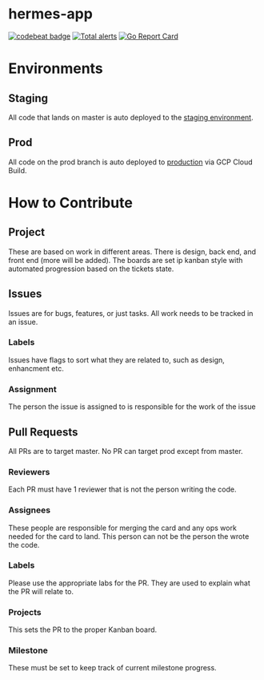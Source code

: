 # hermes-app
[![codebeat badge](https://codebeat.co/badges/37f7b17f-07b8-4346-95f6-badd5be02056)](https://codebeat.co/projects/github-com-project-hermes-hermes-app-master)
[![Total alerts](https://img.shields.io/lgtm/alerts/g/project-hermes/hermes-app.svg?logo=lgtm&logoWidth=18)](https://lgtm.com/projects/g/project-hermes/hermes-app/alerts/)
[![Go Report Card](https://goreportcard.com/badge/github.com/project-hermes/hermes-app)](https://goreportcard.com/report/github.com/project-hermes/hermes-app)

# Environments
## Staging
All code that lands on master is auto deployed to the [staging environment](https://project-hermes-staging.firebaseapp.com/).

## Prod
All code on the prod branch is auto deployed to [production](https://app.project-hermes.com/) via GCP Cloud Build.

# How to Contribute
## Project
These are based on work in different areas. There is design, back end, and front end (more will be added). The boards are set ip kanban style with automated progression based on the tickets state.

## Issues
Issues are for bugs, features, or just tasks. All work needs to be tracked in an issue.

### Labels
Issues have flags to sort what they are related to, such as design, enhancment etc.

### Assignment
The person the issue is assigned to is responsible for the work of the issue

## Pull Requests
All PRs are to target master. No PR can target prod except from master.

### Reviewers
Each PR must have 1 reviewer that is not the person writing the code.

### Assignees
These people are responsible for merging the card and any ops work needed for the card to land. This person can not be the person the wrote the code.

### Labels
Please use the appropriate labs for the PR. They are used to explain what the PR will relate to.

### Projects
This sets the PR to the proper Kanban board.

### Milestone
These must be set to keep track of current milestone progress.
